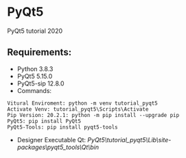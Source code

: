 # PyQt5
PyQt5 tutorial 2020
## Requirements:
* Python 3.8.3
* PyQt5 5.15.0
* PyQt5-sip 12.8.0
* Commands:
```
Vitural Enviroment: python -m venv tutorial_pyqt5
Activate Venv: tutorial_pyqt5\Scripts\Activate
Pip Version: 20.2.1: python -m pip install --upgrade pip
PyQt5: pip install PyQt5
PyQt5-Tools: pip install pyqt5-tools
```
* Designer Executable Qt: _PyQt5\tutorial_pyqt5\Lib\site-packages\pyqt5_tools\Qt\bin_
